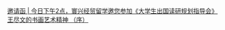   
[邀请函 | 今日下午2点，寰兴经贸留学邀您参加《大学生出国读研规划指导会》](http://www.dianyue.me/archives/408/8c1f24pzu7gp8zso/)  
[王尽文的书画艺术精神 （序）](http://www.dianyue.me/archives/796/ivn7stifh11gi1yl/)